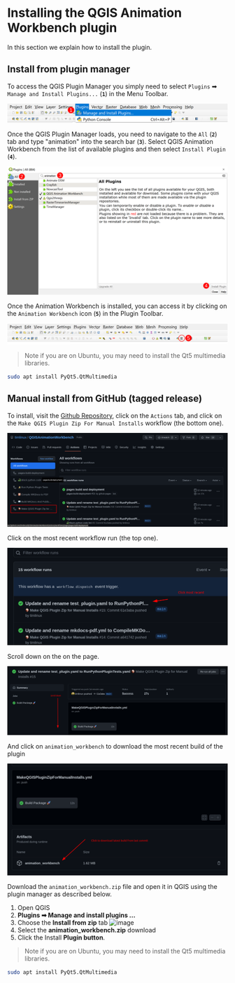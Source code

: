# Installing the QGIS Animation Workbench plugin

In this section we explain how to install the plugin.

## Install from plugin manager

To access the QGIS Plugin Manager you simply need to select
`Plugins` ➡ `Manage and Install Plugins...` (**`1`**) in the Menu Toolbar.

![Plugin Repository](img/001_PluginManager_1.png)

Once the QGIS Plugin Manager loads, you need to navigate to the `All` (**`2`**)
tab and type "animation" into the search bar (**`3`**). Select QGIS Animation
Workbench from the list of available plugins and then select `Install Plugin`
(**`4`**).

![Search For and Install Plugin](img/002_SearchForPlugin_1.png)

Once the Animation Workbench is installed, you can access it by clicking on the
`Animation Workbench` icon (**`5`**) in the Plugin Toolbar.

![Launch the Workbench](img/003_AWLaunch_1.png)

> Note if you are on Ubuntu, you may need to install the Qt5 multimedia
libraries.

```bash
sudo apt install PyQt5.QtMultimedia
```

## Manual install from GitHub (tagged release)

To install, visit the [Github
Repository](https://github.com/timlinux/QGISAnimationWorkbench), click on the
`Actions` tab, and click on the `Make QGIS Plugin Zip For Manual Installs`
workflow (the bottom one).

![Install 0000](img/install_0000.png)

Click on the most recent workflow run (the top one).

![Install 0001](img/install_0001.png)

Scroll down on the on the page.

![Install 0002](img/install_0002.png)

And click on `animation_workbench` to download the most recent build of the plugin

![Install 0003](img/install_0003.png)

Download the `animation_workbench.zip` file and open it in QGIS using the plugin
manager as described below.

1. Open QGIS
2. **Plugins ➡ Manage and install plugins ...**
3. Choose the **Install from zip** tab
![image](https://user-images.githubusercontent.com/178003/173777449-a1ddd01e-421a-4dcc-ab98-bb32144de618.png)
4. Select the **animation_workbench.zip** download
5. Click the Install **Plugin button**.

> Note if you are on Ubuntu, you may need to install the Qt5 multimedia
libraries.

```bash
sudo apt install PyQt5.QtMultimedia
```

